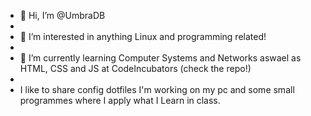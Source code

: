 - 👋 Hi, I’m @UmbraDB
- 
- 👀 I’m interested in anything Linux and programming related!
- 
- 🌱 I’m currently learning Computer Systems and Networks aswael as HTML, CSS and JS at CodeIncubators (check the repo!)
-
- I like to share config dotfiles I'm working on my pc and some small programmes where I apply what I Learn in class.
<!---
UmbraDB/UmbraDB is a ✨ special ✨ repository because its `README.md` (this file) appears on your GitHub profile.
You can click the Preview link to take a look at your changes.
--->
